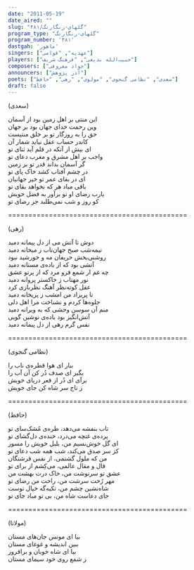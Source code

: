 ```yaml
---
date: "2011-05-19"
date_aired: ""
slug: "گلهای-رنگارنگ/۴۸۱"
program_type: "گلهای-رنگارنگ"
program_number: '۴۸۱'
dastgah: 'ماهور'
singers: ["عهدیه", "قوامی"]
players: ["حبیب‌الله بدیعی", "فرهنگ شریف"]
composers: ["جواد معروفی"]
announcers: ["آذر پژوهش"]
poets: ["سعدی", "نظامی گنجوی", "مولوی", "رهی", "حافظ"]
draft: false
---
```


(سعدی)  

این منتی بر اهل زمین بود از آسمان  
وین رحمت خدای جهان بود بر جهان  
حق را به روزگار تو بر خلق منتیست  
کاندر حساب عقل نیاید شمار آن  
ای بیش از آنکه در قلم آید ثنای تو  
واجب بر اهل مشرق و مغرب دعای تو  
گر آسمان بداند قدر تو بر زمین  
در چشم آفتاب کشد خاک پای تو  
ای در بقای عمر تو خیر جهانیان  
باقی مباد هر که نخواهد بقای تو  
یارب رضای او تو برآور به فضل خویش  
کو روز و شب نمی‌طلبد جز رضای تو  

============================================  

(رهی)  

دوش تا آتش می از دل پیمانه دمید  
نیمه‌شب صبح جهان‌تاب ز میخانه دمید  
روشنی‌بخش حریفان مه و خورشید نبود  
آتشی بود که از باده‌ی مستانه دمید  
چه غم ار شمع فرو مرد که از پرتو عشق  
نور مهتاب ز خاکستر پروانه دمید  
عقل کوته‌نظر آهنگ نظربازی کرد  
تا پریزاد من امشب ز پریخانه دمید  
جلوه‌ها کردم و نشناخت مرا اهل دلی  
منم آن سوسن وحشی که به ویرانه دمید  
آتش‌انگیز بود باده‌ی نوشین گویی  
نفس گرم رهی از دل پیمانه دمید  

============================================  

(نظامی گنجوی)  

ببار ای هوا قطره‌ی ناب را  
بگیر ای صدف دُر کن آن آب را  
برآی ای دُر از قعر دریای خویش  
ز تاج سر شاه کن جای خویش  

============================================  

(حافظ)  

تاب بنفشه می‌دهد، طره‌ی مُشک‌سای تو  
پرده‌ی غنچه می‌درد، خنده‌ی دل‌گشای تو  
ای گل خوش‌نسیم من، بلبل خویش را مسوز  
کز سر صدق می‌کند، شب همه شب دعای تو  
من که ملول گشتمی، از نفس فرشتگان  
قال و مقال عالمی، می‌کِشم از برای تو  
عشق تو سرنوشت من، خاک درت بهشت من  
مهر رُخت سرشت من، راحت من رضای تو  
شاه‌نشین چشم من، تکیه‌گه خیال توست  
جای دعاست شاه من، بی تو مباد جای تو  

============================================  

(مولانا)  

بیا ای مونس جان‌های مستان  
ببین اندیشه و غوغای مستان  
بیا ای شاه خوبان و برافروز  
ز شمع روی خود سیمای مستان  

